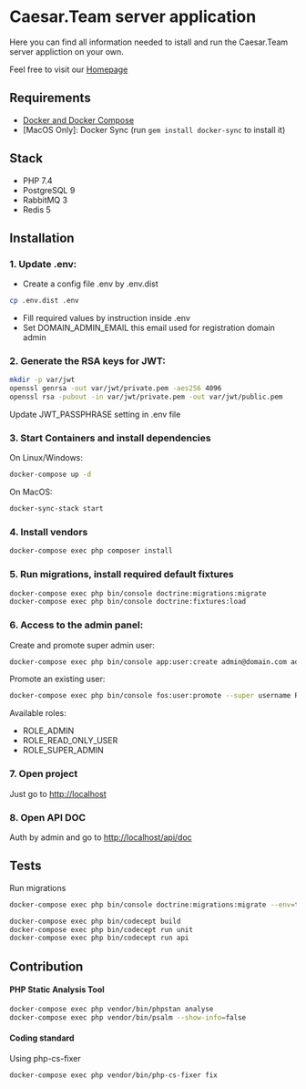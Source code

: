 # Caesar.Team server application

Here you can find all information needed to istall and run the Caesar.Team server appliction on your own.

Feel free to visit our [Homepage](https://github.com/caesar-team/caesar.team)

## Requirements

- [Docker and Docker Compose](https://docs.docker.com/engine/installation)
- [MacOS Only]: Docker Sync (run `gem install docker-sync` to install it)

## Stack

- PHP 7.4
- PostgreSQL 9
- RabbitMQ 3
- Redis 5

## Installation

### 1. Update .env:

- Create a config file .env by .env.dist

```bash
cp .env.dist .env
```

- Fill required values by instruction inside .env
- Set DOMAIN_ADMIN_EMAIL this email used for registration domain admin

### 2. Generate the RSA keys for JWT:

```bash
mkdir -p var/jwt
openssl genrsa -out var/jwt/private.pem -aes256 4096
openssl rsa -pubout -in var/jwt/private.pem -out var/jwt/public.pem
```

Update JWT_PASSPHRASE setting in .env file

### 3. Start Containers and install dependencies

On Linux/Windows:

```bash
docker-compose up -d
```

On MacOS:

```bash
docker-sync-stack start
```

### 4. Install vendors

```bash
docker-compose exec php composer install
```

### 5. Run migrations, install required default fixtures

```bash
docker-compose exec php bin/console doctrine:migrations:migrate
docker-compose exec php bin/console doctrine:fixtures:load
```

### 6. Access to the admin panel:

Create and promote super admin user:

```bash
docker-compose exec php bin/console app:user:create admin@domain.com admin@domain.com password --super-admin
```

Promote an existing user:

```bash
docker-compose exec php bin/console fos:user:promote --super username ROLE_ADMIN
```

Available roles:

- ROLE_ADMIN
- ROLE_READ_ONLY_USER
- ROLE_SUPER_ADMIN

### 7. Open project

Just go to [http://localhost](http://localhost)

### 8. Open API DOC

Auth by admin and go to [http://localhost/api/doc](http://localhost/api/doc)

## Tests

Run migrations

```bash
docker-compose exec php bin/console doctrine:migrations:migrate --env=test
```

```bash
docker-compose exec php bin/codecept build
docker-compose exec php bin/codecept run unit
docker-compose exec php bin/codecept run api
```

## Contribution

#### PHP Static Analysis Tool

```bash
docker-compose exec php vendor/bin/phpstan analyse
docker-compose exec php vendor/bin/psalm --show-info=false
```

#### Coding standard

Using php-cs-fixer

```bash
docker-compose exec php vendor/bin/php-cs-fixer fix
```
